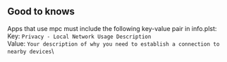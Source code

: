 ## Good to knows
Apps that use mpc must include the following key-value pair in info.plst:\
Key: `Privacy - Local Network Usage Description`\
Value: `Your description of why you need to establish a connection to nearby devices`\